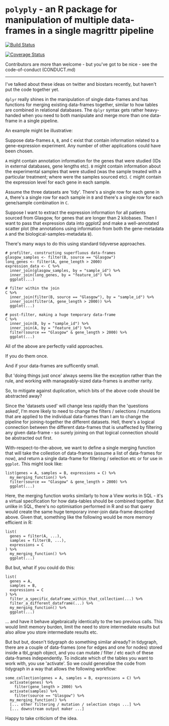 # `polyply` - an R package for manipulation of multiple data-frames in a single magrittr pipeline

[![Build Status](
  https://travis-ci.org/russHyde/polyply.svg?branch=master
  )
](
  https://travis-ci.org/russHyde/polyply
)

[![Coverage Status](
  https://img.shields.io/codecov/c/github/russHyde/polyply/master.svg
  )
](
  https://codecov.io/github/russHyde/polyply?branch=master
)

Contributors are more than welcome - but you've got to be nice - see the
code-of-conduct (CONDUCT.md)

----

I've talked about these ideas on twitter and biostars recently, but haven't put
the code together yet.

`dplyr` really shines in the manipulation of single data-frames and has
functions for merging existing data-frames together, similar to how tables are
combined in relational databases. The `dplyr` syntax gets rather heavy-handed
when you need to both manipulate and merge more than one data-frame in a single
pipeline.

An example might be illustrative:

Suppose data-frames `A`, `B`, and `C` exist that contain information related to
a gene-expression experiment. Any number of other applications could have been
chosen.

`A` might contain annotation information for the genes that were studied (IDs
in external databases, gene lengths etc). `B` might contain information about
the experimental samples that were studied (was the sample treated with a
particular treatment; where were the samples sourced etc). `C` might contain
the expression level for each gene in each sample.

Assume the three datasets are 'tidy'. There's a single row for each gene in
`A`, there's a single row for each sample in `B` and there's a single row for
each gene/sample combination in `C`.

Suppose I want to extract the expression information for all patients sourced
from Glasgow, for genes that are longer than 2 kilobases. Then I want to pass
that expression data into ggplot2 and make a well-annotated scatter plot (the
annotations using information from both the gene-metadata `A` and the
biological-samples-metadata `B`).

There's many ways to do this using standard tidyverse approaches.

~~~~
# prefilter, constructing superfluous data-frames
glasgow_samples <- filter(B, source == "Glasgow")
long_genes <- filter(A, gene_length > 2000)
expression_data <- C %>%
  inner_join(glasgow_samples, by = "sample_id") %>%
  inner_join(long_genes, by = "feature_id") %>%
  ggplot(...)
~~~~

~~~~
# filter within the join
C %>%
  inner_join(filter(B, source == "Glasgow"), by = "sample_id") %>%
  inner_join(filter(A, gene_length > 2000)) %>%
  ggplot(...)
~~~~

~~~~
# post-filter, making a huge temporary data-frame
C %>%
  inner_join(B, by = "sample_id") %>%
  inner_join(A, by = "feature_id") %>%
  filter(source == "Glasgow" & gene_length > 2000) %>%
  ggplot(...)
~~~~

All of the above are perfectly valid approaches.

If you do them once.

And if your data-frames are sufficently small.

But 'doing things just once' always seems like the exception rather than the
rule, and working with manageably-sized data-frames is another rarity.

So, to  mitigate against duplication, which bits of the above code should be
abstracted away?

Since the 'datasets used' will change less rapidly than the 'questions asked',
I'm more likely to need to change the filters / selections / mutations that are
applied to the individual data-frames than I am to change the pipeline for
joining-together the different datasets. Hell, there's a logical connection
between the different data-frames that is unaffected by filtering any given
data-frame - so surely joining on that logical connection should be abstracted
out first.

With-respect-to-the-above, we want to define a single merging function that
will take the collestion of data-frames (assume a list of data-frames for now),
and return a single data-frame for filtering / selection etc or for use in
`ggplot`. This might look like:

~~~~
list(genes = A, samples = B, expressions = C) %>%
  my_merging_function() %>%
  filter(source == "Glasgow" & gene_length > 2000) %>%
  ggplot(...)
~~~~

Here, the merging function works similarly to how a View works in SQL - it's a
virtual specification for how data-tables should be combined together. But
unlike in SQL, there's no optimisation performed in R and so that query would
create the same huge temporary inner-join data-frame described above. Given
that, something like the following would be more memory efficient in R:

~~~~
list(
  genes = filter(A, ...),
  samples = filter(B, ...),
  expressions = C
) %>%
  my_merging_function() %>%
  ggplot(...)
~~~~

But but, what if you could do this:

~~~~
list(
  genes = A,
  samples = B,
  expressions = C
) %>%
  filter_a_specific_dataframe_within_that_collection(...) %>%
  filter_a_different_dataframe(...) %>%
  my_merging_function() %>%
  ggplot(...)
~~~~

... and have it behave algebraically identically to the two previous calls.
This would limit memory burden, limit the need to store intermediate results
but also allow you store intermediate results etc.

But but but, doesn't tidygraph do something similar already? in tidygraph,
there are a couple of data-frames (one for edges and one for nodes) stored
inside a tbl_graph object, and you can mutate / filter / etc each of these
data-frames independently. To indicate which of the tables you want to work
with, you use 'activate'. So we could generalise the code from tidygraph in a
way that allows the following workflow:

~~~~
some_collection(genes = A, samples = B, expressions = C) %>%
  activate(genes) %>%
    filter(gene_length > 2000) %>%
  activate(samples) %>%
    filter(source == "Glasgow") %>%
  my_merging_function() %>%
  [... other filtering / mutation / selection steps ...] %>%
  [... downstream output maker ...]
~~~~

Happy to take criticism of the idea.
